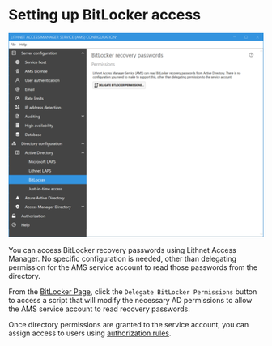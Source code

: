 # Setting up BitLocker access

<img src="../images/ui-page-bitlocker.png" alt="!" width="1000px">

You can access BitLocker recovery passwords using Lithnet Access Manager. No specific configuration is needed, other than delegating permission for the AMS service account to read those passwords from the directory.

From the [BitLocker Page](/BitLocker-Page.md), click the `Delegate BitLocker Permissions` button to access a script that will modify the necessary AD permissions to allow the AMS service account to read recovery passwords.

Once directory permissions are granted to the service account, you can assign access to users using [authorization rules](/Authorization-Page.md).



